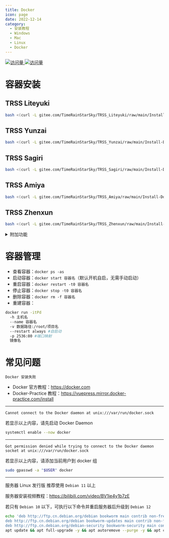 ```yaml
---
title: Docker
icon: page
date: 2022-12-14
category:
  - 安装教程
  - Windows
  - Mac
  - Linux
  - Docker
---
```


[![访问量](https://visitor-badge.glitch.me/badge?page_id=TimeRainStarSky-TRSS_Script-Docker&right_color=red&left_text=访%20问%20量) ![访问量](https://profile-counter.glitch.me/TimeRainStarSky-TRSS_Script-Docker/count.svg)](https://docker.com)

# 容器安装

## TRSS Liteyuki

```sh
bash <(curl -L gitee.com/TimeRainStarSky/TRSS_Liteyuki/raw/main/Install-Docker.sh)
```

## TRSS Yunzai

```sh
bash <(curl -L gitee.com/TimeRainStarSky/TRSS_Yunzai/raw/main/Install-Docker.sh)
```

## TRSS Sagiri

```sh
bash <(curl -L gitee.com/TimeRainStarSky/TRSS_Sagiri/raw/main/Install-Docker.sh)
```

## TRSS Amiya

```sh
bash <(curl -L gitee.com/TimeRainStarSky/TRSS_Amiya/raw/main/Install-Docker.sh)
```

## TRSS Zhenxun

```sh
bash <(curl -L gitee.com/TimeRainStarSky/TRSS_Zhenxun/raw/main/Install-Docker.sh)
```

<details><summary>附加功能</summary>

自定义 安装路径 `DIR` 启动命令 `CMD` 容器名 `DKNAME` （可用于多开）

举例：将脚本安装至 `/Bot` 启动命令 `trss` 容器名 `TRSS` 

```sh
DIR=/Bot CMD=trss DKNAME=TRSS bash <(x
```

</details>

# 容器管理

- 查看容器：`docker ps -as`
- 启动容器：`docker start 容器名`（默认开机自启，无需手动启动）
- 重启容器：`docker restart -t0 容器名`
- 停止容器：`docker stop -t0 容器名`
- 删除容器：`docker rm -f 容器名`
- 重建容器：

```sh
docker run -itPd
  -h 主机名
  --name 容器名
  -v 数据路径:/root/项目名
  --restart always #自启动
  -p 2536:80 #端口映射
  镜像名
```

# 常见问题

```
Docker 安装失败
```

- Docker 官方教程：<https://docker.com>
- Docker-Practice 教程：<https://vuepress.mirror.docker-practice.com/install>

---

```
Cannot connect to the Docker daemon at unix:///var/run/docker.sock
```

若显示以上内容，请先启动 Docker Daemon

```sh
systemctl enable --now docker
```

---

```
Got permission denied while trying to connect to the Docker daemon socket at unix:///var/run/docker.sock
```

若显示以上内容，请添加当前用户到 docker 组

```sh
sudo gpasswd -a "$USER" docker
```

---

服务器 Linux 发行版 推荐使用 `Debian 11` 以上

服务器安装视频教程：<https://bilibili.com/video/BV1ie4y1b7zE>

若只有 `Debian 10` 以下，可执行以下命令并重启服务器后升级到 `Debian 12`

```sh
echo 'deb http://ftp.cn.debian.org/debian bookworm main contrib non-free
deb http://ftp.cn.debian.org/debian bookworm-updates main contrib non-free
deb http://ftp.cn.debian.org/debian-security bookworm-security main contrib non-free'>/etc/apt/sources.list
apt update && apt full-upgrade -y && apt autoremove --purge -y && apt clean
```
